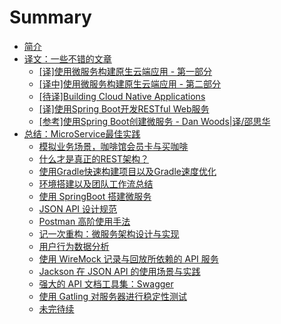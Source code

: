 # Summary

* [简介](README.md)
* [译文：一些不错的文章](translation/README.md)
    - [[译]使用微服务构建原生云端应用 - 第一部分](translation/using_microservices_to_build_cloud_native_applications__part_1.md)
    - [[译中]使用微服务构建原生云端应用 - 第二部分](translation/using_microservices_to_build_cloud_native_applications__part_2.md)
    - [[待译]Building Cloud Native Applications](translation/Building_Cloud_Native_Applications.md)
    - [[译]使用Spring Boot开发RESTful Web服务](translation/Developing_a_RESTful_Web_Service_Using_Spring_Boot.md)
    - [[参考]使用Spring Boot创建微服务 - Dan Woods|译/邵思华](http://www.infoq.com/cn/articles/boot-microservices)
* [总结：MicroService最佳实践](best-practice/README.md)
    - [模拟业务场景，咖啡馆会员卡与买咖啡](best-practice/simulate_business_scenarios_for_security.md)
    - [什么才是真正的REST架构？](best-practice/what_really_REST_is.md)
    - [使用Gradle快速构建项目以及Gradle速度优化](/best-practice/how_to_use_gradle_and_speed_up_build_time.md)
    - [环境搭建以及团队工作流总结](/best-practice/development_environment_and_team_workflow.md)
    - [使用 SpringBoot 搭建微服务](/best-practice/microservices_using_springboot_and_springMVC.md)
    - [JSON API 设计规范](/best-practice/how_to_design_json_api.md)
    - [Postman 高阶使用手法](/best-practice/advanced_usage_of_postman.md)
    - [记一次重构：微服务架构设计与实现](/best-practice/microservices_architecture_design.md)
    - [用户行为数据分析](/best-practice/detect_user_behavior_by_using_ensighten.md)
    - [使用 WireMock 记录与回放所依赖的 API 服务](/best-practice/use_wiremock_to_stub_dependent_services.md)
    - [Jackson 在 JSON API 的使用场景与实践](best-practice/config_and_generate_json_api_with_jackson.md)
    - [强大的 API 文档工具集：Swagger](best-practice/RESTful_API_Documentation_Using_Swagger.md)
    - [使用 Gatling 对服务器进行稳定性测试](best-practice/Stability_and_Performance_Testing_using_Gatling.md)
    - [未完待续](best-practice/continue_topics.md)